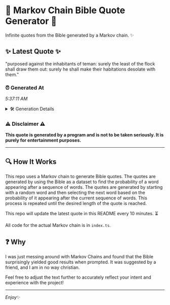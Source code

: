 # 📖 Markov Chain Bible Quote Generator 📖

Infinite quotes from the Bible generated by a Markov chain. ✨

## ✨ Latest Quote ✨
"purposed against the inhabitants of teman: surely the least of the flock shall draw them out: surely he shall make their habitations desolate with them."

### ⏰ Generated At
*5:37:11 AM*

<details>
    <summary>🛠️ Generation Details</summary>
    <p>
        <strong>🌱 Seed:</strong> purposed<br>
        <strong>🔄 Iterations:</strong> 24<br>
        <strong>📜 Context History:</strong><br>[ purposed ]: against<br>[ purposed, against ]: the<br>[ purposed, against, the ]: inhabitants<br>[ purposed, against, the, inhabitants ]: of<br>[ purposed, against, the, inhabitants, of ]: teman:<br>[ purposed, against, the, inhabitants, of, teman: ]: surely<br>[ against, the, inhabitants, of, teman:, surely ]: the<br>[ the, inhabitants, of, teman:, surely, the ]: least<br>[ inhabitants, of, teman:, surely, the, least ]: of<br>[ of, teman:, surely, the, least, of ]: the<br>[ teman:, surely, the, least, of, the ]: flock<br>[ surely, the, least, of, the, flock ]: shall<br>[ the, least, of, the, flock, shall ]: draw<br>[ least, of, the, flock, shall, draw ]: them<br>[ of, the, flock, shall, draw, them ]: out:<br>[ the, flock, shall, draw, them, out: ]: surely<br>[ flock, shall, draw, them, out:, surely ]: he<br>[ shall, draw, them, out:, surely, he ]: shall<br>[ draw, them, out:, surely, he, shall ]: make<br>[ them, out:, surely, he, shall, make ]: their<br>[ out:, surely, he, shall, make, their ]: habitations<br>[ surely, he, shall, make, their, habitations ]: desolate<br>[ he, shall, make, their, habitations, desolate ]: with<br>[ shall, make, their, habitations, desolate, with ]: them.<br>
    </p>
</details>

### ⚠️ Disclaimer ⚠️
**This quote is generated by a program and is not to be taken seriously. It is purely for entertainment purposes.**

---

## 🔍 How It Works

This repo uses a Markov chain to generate Bible quotes. The quotes are generated by using the Bible as a dataset to find the probability of a word appearing after a sequence of words. The quotes are generated by starting with a random word and then selecting the next word based on the probability of it appearing after the current sequence of words. This process is repeated until the desired length of the quote is reached.

This repo will update the latest quote in this README every 10 minutes. ⏳

All code for the actual Markov chain is in `index.ts`.

## ❓ Why

I was just messing around with Markov Chains and found that the Bible surprisingly yielded good results when prompted. 
It was suggested by a friend, and I am in no way christian.

Feel free to adjust the text further to accurately reflect your intent and experience with the project!

---

*Enjoy*✨
